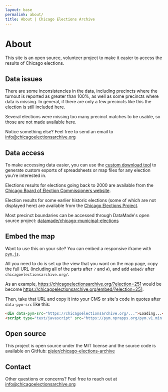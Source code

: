 ```yaml
---
layout: base
permalink: about/
title: About | Chicago Elections Archive
---
```


# About

This site is an open source, volunteer project to make it easier to access the results of Chicago elections.

## Data issues

There are some inconsistencies in the data, including precincts where the turnout is reported as greater than 100%, as well as some precincts where data is missing. In general, if there are only a few precincts like this the election is still included here.

Several elections were missing too many precinct matches to be usable, so those are not made available here.

Notice something else? Feel free to send an email to [info@chicagoelectionsarchive.org](mailto:info@chicagoelectionsarchive.org)

## Data access

To make accessing data easier, you can use the [custom download tool](/download/) to generate custom exports of spreadsheets or map files for any election you're interested in.

Elections results for elections going back to 2000 are available from the [Chicago Board of Election Commissioners website](https://chicagoelections.gov/en/election-results.html).

Election results for some earlier historic elections (some of which are not displayed here) are available from the [Chicago Elections Project](https://data.lib.vt.edu/articles/dataset/Chicago_Elections_Project/14099084).

Most precinct boundaries can be accessed through DataMade's open source project: [datamade/chicago-municipal-elections](https://github.com/datamade/chicago-municipal-elections)

## Embed the map

Want to use this on your site? You can embed a responsive iframe with [`pym.js`](https://blog.apps.npr.org/pym.js/).

All you need to do is set up the view that you want on the map page, copy the full URL (including all of the parts after `?` and `#`), and add `embed/` after `chicagoelectionsarchive.org/`.

As an example, https://chicagoelectionsarchive.org/?election=251 would be become https://chicagoelectionsarchive.org/embed/?election=251.

Then, take that URL and copy it into your CMS or site's code in quotes after `data-pym-src` like this:

```html
<div data-pym-src="https://chicagoelectionsarchive.org/...">Loading...</div>
<script type="text/javascript" src="https://pym.nprapps.org/pym.v1.min.js"></script>
```

## Open source

This project is open source under the MIT license and the source code is available on GitHub: [pjsier/chicago-elections-archive](https://github.com/pjsier/chicago-elections-archive)

## Contact

Other questions or concerns? Feel free to reach out at [info@chicagoelectionsarchive.org](mailto:info@chicagoelectionsarchive.org)
